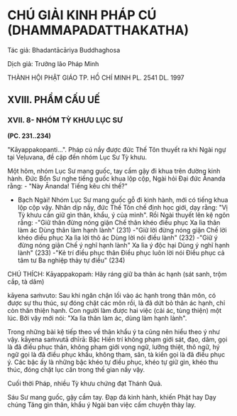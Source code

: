 # CHÚ GIẢI KINH PHÁP CÚ (DHAMMAPADATTHAKATHA)

Tác giả: Bhadantācāriya Buddhaghosa

Dịch giả: Trưởng lão Pháp Minh

THÀNH HỘI PHẬT GIÁO TP. HỒ CHÍ MINH
PL. 2541 DL. 1997

## XVIII. PHẨM CẤU UẾ

### XVII. 8- NHÓM TỲ KHƯU LỤC SƯ

**(PC. 231..234)**

"Kāyappakopanti...".
Pháp cú nầy được đức Thế Tôn thuyết ra khi Ngài ngự tại Veḷuvana, đề cập đến nhóm Lục Sư
Tỳ khưu.

Một hôm, nhóm Lục Sư mang guốc, tay cầm gậy đi khua trên đường kinh hành. Đức Bổn Sư nghe tiếng guốc khua lộp cộp, Ngài hỏi Đại đức Ānanda rằng: - "Này Ānanda! Tiếng kêu chi thế?"

- Bạch Ngài! Nhóm Lục Sư mang guốc gỗ đi kinh hành, mới có tiếng khua lộp cộp vậy.
  Nhân dịp nầy, đức Thế Tôn chế định học giới, dạy rằng: "Vị Tỳ khưu cần giữ gìn thân, khẩu, ý của mình". Rồi Ngài thuyết lên kệ ngôn rằng: -"Giữ thân đừng nóng giận
  Chế thân khéo điều phục
  Xa lìa thân làm ác
  Dùng thân làm hạnh lành" (231) -"Giữ lời đừng nóng giận
  Chế lời khéo điều phục
  Xa lìa lời thô ác
  Dùng lời nói điều lành" (232) -"Giữ ý đừng nóng giận
  Chế ý nghĩ hạnh lành"
  Xa lìa ý độc hại
  Dùng ý nghĩ hạnh lành" (233) -"Kẻ trí điều phục thân Điều phục luôn lời nói Điều phục cả tâm tư
  Ba nghiệp thảy tự điều" (234)

CHÚ THÍCH:
Kāyappakopaṁ: Hãy ráng giữ ba thân ác hạnh (sát sanh, trộm cắp, tà dâm)

kāyena saṁvuto: Sau khi ngăn chận lối vào ác hạnh trong thân môn, có được sự thu thúc, sự đóng chặt các môn rồi, là đã dứt bỏ thân ác hạnh, chỉ còn thân thiện hạnh. Con người làm được hai việc (cải ác, tùng thiện) một lúc. Bởi vậy mới nói: "Xa lìa thân làm ác, dùng làm hạnh lành".

Trong những bài kệ tiếp theo về thân khẩu ý ta cũng nên hiểu theo ý như vậy. kāyena saṁvutā dhīrā: Bậc Hiền trí không phạm giới sát, đạo, dâm, gọi là đã điều phục thân, không phạm giới vọng ngữ, lưỡng thiệt, thô ngữ, hý ngữ gọi là đã điều phục khẩu, không tham, sân, tà kiến gọi là đã điều phục ý. Các bậc ấy là những bậc khéo tự điều phục, khéo tự giữ gìn, khéo thu thúc, đóng chặt lục căn trong thế gian nầy vậy.

Cuối thời Pháp, nhiều Tỳ khưu chứng đạt Thánh Quả.

Sáu Sư mang guốc, gậy cầm tay. Đạp đá kinh hành, khiến Phật hay
Dạy chúng Tăng gìn thân, khẩu ý
Ngài ban việc cấm chuyện thày lay.
